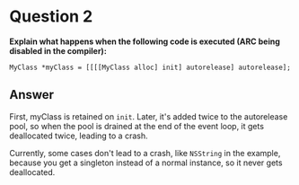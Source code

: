 #  Question 2

__Explain what happens when the following code is executed (ARC being disabled in the compiler):__

`MyClass *myClass = [[[[MyClass alloc] init] autorelease] autorelease];`

## Answer

First, myClass is retained on `init`. Later, it's added twice to the autorelease pool, so when the pool is drained at the end of the event loop, it gets deallocated twice, leading to a crash.

Currently, some cases don't lead to a crash, like `NSString` in the example, because you get a singleton instead of a normal instance, so it never gets deallocated.
